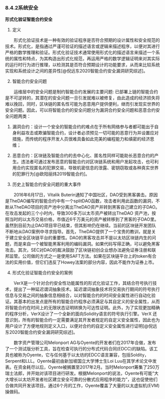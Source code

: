 ### 8.4.2系统安全
**形式化验证智能合约安全**

1. 定义

&emsp;&emsp;形式化验证技术是一种有效的验证程序是否符合预期的设计属性和安全规范的技术。形式化，是指通过严谨可验证的描述语言或逻辑来描述程序，以便对其进行严格的数学推理和验证。形式化验证技术通常使用形式化的描述语言来描述一个系统的属性和特点，为其构造出形式化规范，再运用严格的数学逻辑证明来对其实际的运行时行为进行推理，以检测其是否符合预期设计的功能要求，从而来比较系统实现和系统设计之间的差异性[@倪远东2020智能合约安全漏洞研究综述]。

2. 智能合约安全问题

&emsp;&emsp;运维层中的安全问题是制约智能合约发展的主要问题: 已部署上链的智能合约是不可逆转的，其潜在的安全问题一旦引发就难以被修复，由此造成的经济损失将难以挽回，同时，区块链的匿名性可能为恶意用户提供便利，继而引发现实世界的安全问题。因此，可以将智能合约的安全问题分为漏洞合约安全问题和恶意合约安全问题两类：

1. 漏洞合约：设计一个安全的智能合约的难点在于所有网络参与者都可能出于自身利益攻击或欺骗智能合约，设计者必须预见一切可能的恶意行为并设置应对措施，而传统的程序开发人员很难具备如此完美的编程能力和缜密的经济思维；
2. 恶意合约：区块链及智能合约的去中心化、匿名性同样可能助长恶意合约的产生。违法者可通过发布恶意的智能合约对区块链系统和用户发起攻击，也可利用合约实现匿名的犯罪交易，导致机密信息的泄露、密钥窃取或各种真实世界的犯罪行为[@欧阳丽炜2019智能合约]。

3. 历史上智能合约安全问题的重大事件

&emsp;&emsp;2016年6月17日，Vitalik Buterin通知了中国社区，DAO受到黑客袭击。原因是TheDAO编写的智能合约中有一个splitDAO函数，攻击者利用此函数的漏洞，不断从TheDAO项⽬的资产池中分离出TheDAO资产并转到黑客自己建立的子DAO。在攻击发起的三个小时内，导致300多万以太币资产被转出TheDAO 资产池，按照当时的以太币交易价格，市值近6千万美元的资产被转移到了黑客的子DAO里。虽然到目前为止DAO项目早已结束，但其影响仍在继续。当前的区块链开发团队不断地从DAO案例中寻求指导。首先，TheDAO提供了一个宝贵的教训，就是关于建立安全区块链平台的重要性。DAO的黑客攻击并不是以太坊区块链内生的问题，而是来自一个被智能黑客利用的编码漏洞。如果代码写得正确，可以避免黑客攻击。其次，SEC对DAO的裁决鼓励了区块链初创企业想办法避免证券注册和联邦监管。公司做的方式之一是使用SAFT方法。如果在区块链平台上的token有合法的实用价值，但它们违反了Howey法案的部分内容，因此不能作为证券上市。

4. 形式化验证智能合约安全的案例

&emsp;&emsp;VerX是一个针对合约安全性功能属性的形式化验证工作，其结合符号执行技术，提出了一种延迟谓词抽象技术。延迟谓词抽象技术将交易执行期间的符号执行信息与交易之间的抽象信息相结合，以对智能合约的时间安全属性进行自动化验证。其基本的出发点是所有的智能合约程序必须满足与其自定义的安全属性，从而将智能合约在时间上的无限状态证明转换为可达性证明。此外，为了实现更加精确的程序分析，VerX设计了一个全新的面向Solidity语言的符号执行引擎。VerX 还意识到，所有的智能合约一定需要满足其开发者规定的自定义安全属性，因此也为用户设计了方便地规则定义入口，以便对合约的自定义安全属性进行证明[@倪远东2020智能合约安全漏洞研究综述]。

&emsp;&emsp;数字资产管理公司Melonport AG与Oyente的开发者们在2017年合做，发布了一个测试版分析工具，旨在检查可执行的分布式代码合同(EDCC)的缺陷。该工具也被称为Oyente，它与任何基于以太坊的EDCC语言兼容，包括Soldity，Serpent和LLL。Oyente最初由新加坡国立大学博士生Loi Luu在其学术论文中发表。在资金耗尽以后，Oyente被搁置至2017年2月。当时Melonport筹集了250万瑞士法郎，并开始对该项目进行研发。根据Melonport的说法，Oyente有可能“大大增长以太坊开发者社区建立安全可靠的分散式应用程序的能力”，这也促使他们合做共同开发该项目。通过6个月的工作，Oyente覆盖了大量的以太虚拟机(EVM)操做码。
